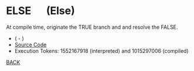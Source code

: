 # ELSE &emsp; (Else)
At compile time, originate the TRUE branch and and resolve the FALSE.
* ( - )
* [Source Code](../words/core/Else.cs)
* Execution Tokens: 1552167918 (interpreted) and 1015297006 (compiled)


[BACK](builtins.md#Else)
